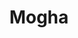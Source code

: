 ---
title: "Mogha"
title_bn: "মঘা নদী"
description: "Mogha river starts from the Katla bil and first stream ends at the Bapail bil, second stream ends at the North of Panahar."
---